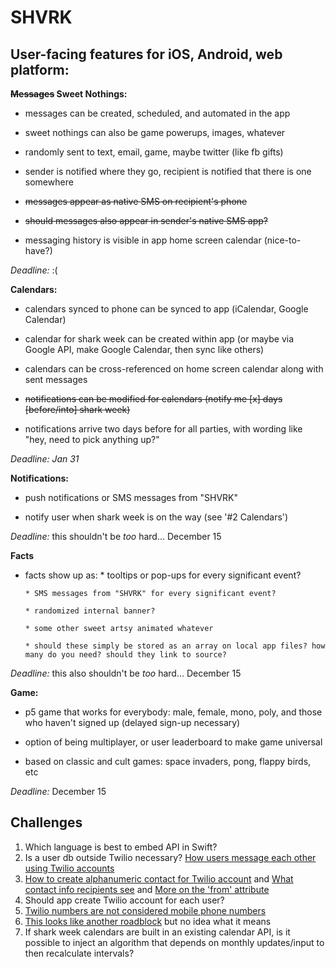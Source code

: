 # SHVRK

## User-facing features for iOS, Android, web platform:

**~~Messages~~ Sweet Nothings:**

 * messages can be created, scheduled, and automated in the app
  
 * sweet nothings can also be game powerups, images, whatever
 
 * randomly sent to text, email, game, maybe twitter (like fb gifts)
 
 * sender is notified where they go, recipient is notified that there is one somewhere
    
 * ~~messages appear as native SMS on recipient's phone~~
    
 * ~~should messages also appear in sender's native SMS app?~~
    
 * messaging history is visible in app home screen calendar (nice-to-have?)

*Deadline:* :(

**Calendars:**

* calendars synced to phone can be synced to app (iCalendar, Google Calendar)
    
* calendar for shark week can be created within app (or maybe via Google API, make Google Calendar, then sync like others)
    
* calendars can be cross-referenced on home screen calendar along with sent messages
    
* ~~notifications can be modified for calendars (notify me [x] days [before/into] shark week)~~

* notifications arrive two days before for all parties, with wording like "hey, need to pick anything up?"
        
*Deadline: Jan 31*

**Notifications:**

* push notifications or SMS messages from "SHVRK"

* notify user when shark week is on the way (see '#2 Calendars')

*Deadline:* this shouldn't be *too* hard... December 15

**Facts**

* facts show up as:
      * tooltips or pop-ups for every significant event?
      
      * SMS messages from "SHVRK" for every significant event?
      
      * randomized internal banner?
      
      * some other sweet artsy animated whatever
      
      * should these simply be stored as an array on local app files? how many do you need? should they link to source?
      
*Deadline:* this also shouldn't be *too* hard... December 15

**Game:**

* p5 game that works for everybody: male, female, mono, poly, and those who haven't signed up (delayed sign-up necessary) 

* option of being multiplayer, or user leaderboard to make game universal

* based on classic and cult games: space invaders, pong, flappy birds, etc

*Deadline:* December 15
    
## Challenges

1. Which language is best to embed API in Swift?
2. Is a user db outside Twilio necessary? [How users message each other using Twilio accounts](https://www.twilio.com/help/faq/sms/how-can-i-have-users-send-text-messages-to-each-other-over-twilio)
3. [How to create alphanumeric contact for Twilio account](https://www.twilio.com/help/faq/sms/what-is-alphanumeric-sender-id-and-how-do-i-get-started) and [What contact info recipients see](https://www.twilio.com/help/faq/sms/can-i-specify-the-phone-number-a-recipient-sees-when-getting-an-sms-from-my-twilio-app) and [More on the 'from' attribute](https://www.twilio.com/docs/api/twiml/sms/message#attributes-from)
4. Should app create Twilio account for each user?
5. [Twilio numbers are not considered mobile phone numbers](https://www.twilio.com/help/faq/sms/can-i-send-messages-from-facebook-and-other-services-to-twilio)
6. [This looks like another roadblock](https://www.twilio.com/help/faq/sms/is-there-a-way-to-use-alphanumeric-sender-id-with-messaging-services) but no idea what it means
7. If shark week calendars are built in an existing calendar API, is it possible to inject an algorithm that depends on monthly updates/input to then recalculate intervals?
